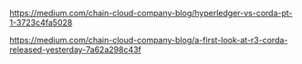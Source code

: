 https://medium.com/chain-cloud-company-blog/hyperledger-vs-corda-pt-1-3723c4fa5028

https://medium.com/chain-cloud-company-blog/a-first-look-at-r3-corda-released-yesterday-7a62a298c43f

